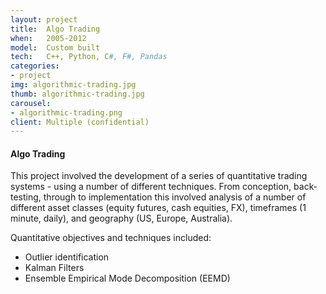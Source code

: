 ```yaml
---
layout: project
title:  Algo Trading
when:   2005-2012
model:  Custom built
tech:   C++, Python, C#, F#, Pandas
categories:
- project
img: algorithmic-trading.jpg
thumb: algorithmic-trading.jpg
carousel:
- algorithmic-trading.png
client: Multiple (confidential)
---
```

#### Algo Trading

This project involved the development of a series of quantitative trading systems - using a number of different techniques. From conception, back-testing, through to implementation this involved analysis of a number of different asset classes (equity futures, cash equities, FX), timeframes (1 minute, daily), and geography (US, Europe, Australia).

Quantitative objectives and techniques included:

* Outlier identification
* Kalman Filters
* Ensemble Empirical Mode Decomposition (EEMD)
